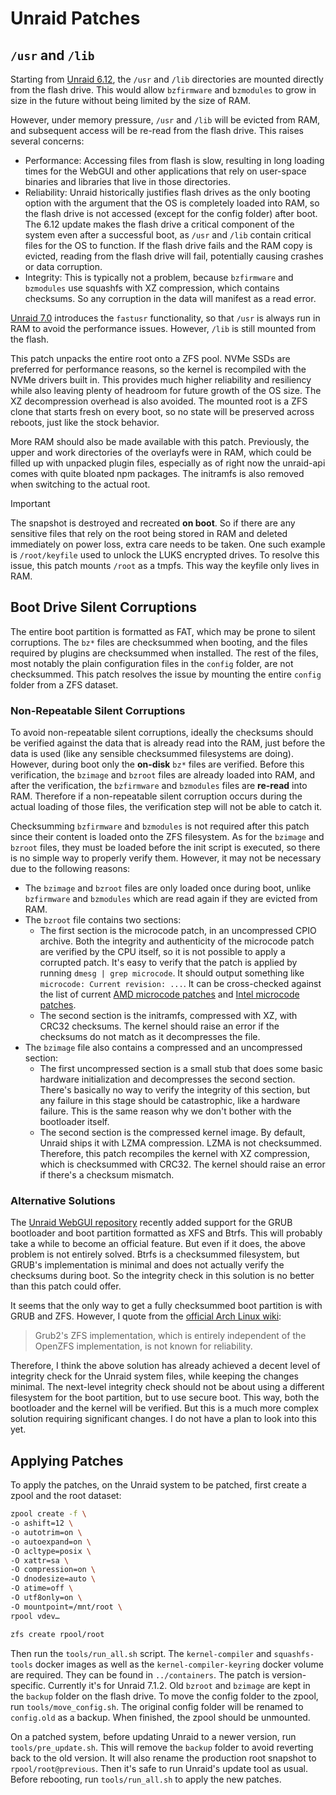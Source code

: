 # Unraid Patches

## `/usr` and `/lib`

Starting from [Unraid 6.12](https://docs.unraid.net/unraid-os/release-notes/6.12.0/#release-bz-file-differences), the `/usr` and `/lib` directories are mounted directly from the flash drive. This would allow `bzfirmware` and `bzmodules` to grow in size in the future without being limited by the size of RAM. 

However, under memory pressure, `/usr` and `/lib` will be evicted from RAM, and subsequent access will be re-read from the flash drive. This raises several concerns:

- Performance: Accessing files from flash is slow, resulting in long loading times for the WebGUI and other applications that rely on user-space binaries and libraries that live in those directories.
- Reliability: Unraid historically justifies flash drives as the only booting option with the argument that the OS is completely loaded into RAM, so the flash drive is not accessed (except for the config folder) after boot. The 6.12 update makes the flash drive a critical component of the system even after a successful boot, as `/usr` and `/lib` contain critical files for the OS to function. If the flash drive fails and the RAM copy is evicted, reading from the flash drive will fail, potentially causing crashes or data corruption.
- Integrity: This is typically not a problem, because `bzfirmware` and `bzmodules` use squashfs with XZ compression, which contains checksums. So any corruption in the data will manifest as a read error.

[Unraid 7.0](https://docs.unraid.net/unraid-os/release-notes/7.0.0/#excessive-flash-drive-activity-slows-the-system-down) introduces the `fastusr` functionality, so that `/usr` is always run in RAM to avoid the performance issues. However, `/lib` is still mounted from the flash. 

This patch unpacks the entire root onto a ZFS pool. NVMe SSDs are preferred for performance reasons, so the kernel is recompiled with the NVMe drivers built in. This provides much higher reliability and resiliency while also leaving plenty of headroom for future growth of the OS size. The XZ decompression overhead is also avoided. The mounted root is a ZFS clone that starts fresh on every boot, so no state will be preserved across reboots, just like the stock behavior.

More RAM should also be made available with this patch. Previously, the upper and work directories of the overlayfs were in RAM, which could be filled up with unpacked plugin files, especially as of right now the unraid-api comes with quite bloated npm packages. The initramfs is also removed when switching to the actual root.

> [!IMPORTANT]
> The snapshot is destroyed and recreated **on boot**. So if there are any sensitive files that rely on the root being stored in RAM and deleted immediately on power loss, extra care needs to be taken. One such example is `/root/keyfile` used to unlock the LUKS encrypted drives. To resolve this issue, this patch mounts `/root` as a tmpfs. This way the keyfile only lives in RAM.

## Boot Drive Silent Corruptions

The entire boot partition is formatted as FAT, which may be prone to silent corruptions. The `bz*` files are checksummed when booting, and the files required by plugins are checksummed when installed. The rest of the files, most notably the plain configuration files in the `config` folder, are not checksummed. This patch resolves the issue by mounting the entire `config` folder from a ZFS dataset.

### Non-Repeatable Silent Corruptions

To avoid non-repeatable silent corruptions, ideally the checksums should be verified against the data that is already read into the RAM, just before the data is used (like any sensible checksummed filesystems are doing). However, during boot only the **on-disk** `bz*` files are verified. Before this verification, the `bzimage` and `bzroot` files are already loaded into RAM, and after the verification, the `bzfirmware` and `bzmodules` files are **re-read** into RAM. Therefore if a non-repeatable silent corruption occurs during the actual loading of those files, the verification step will not be able to catch it.

Checksumming `bzfirmware` and `bzmodules` is not required after this patch since their content is loaded onto the ZFS filesystem. As for the `bzimage` and `bzroot` files, they must be loaded before the init script is executed, so there is no simple way to properly verify them. However, it may not be necessary due to the following reasons:

- The `bzimage` and `bzroot` files are only loaded once during boot, unlike `bzfirmware` and `bzmodules` which are read again if they are evicted from RAM.
- The `bzroot` file contains two sections:
  - The first section is the microcode patch, in an uncompressed CPIO archive. Both the integrity and authenticity of the microcode patch are verified by the CPU itself, so it is not possible to apply a corrupted patch. It's easy to verify that the patch is applied by running `dmesg | grep microcode`. It should output something like `microcode: Current revision: ...`. It can be cross-checked against the list of current [AMD microcode patches](https://git.kernel.org/pub/scm/linux/kernel/git/firmware/linux-firmware.git/tree/amd-ucode/README) and [Intel microcode patches](https://www.intel.com/content/www/us/en/developer/topic-technology/software-security-guidance/processors-affected-consolidated-product-cpu-model.html).
  - The second section is the initramfs, compressed with XZ, with CRC32 checksums. The kernel should raise an error if the checksums do not match as it decompresses the file.
- The `bzimage` file also contains a compressed and an uncompressed section:
  - The first uncompressed section is a small stub that does some basic hardware initialization and decompresses the second section. There's basically no way to verify the integrity of this section, but any failure in this stage should be catastrophic, like a hardware failure. This is the same reason why we don't bother with the bootloader itself.
  - The second section is the compressed kernel image. By default, Unraid ships it with LZMA compression. LZMA is not checksummed. Therefore, this patch recompiles the kernel with XZ compression, which is checksummed with CRC32. The kernel should raise an error if there's a checksum mismatch.

### Alternative Solutions

The [Unraid WebGUI repository](https://github.com/unraid/webgui) recently added support for the GRUB bootloader and boot partition formatted as XFS and Btrfs. This will probably take a while to become an official feature. But even if it does, the above problem is not entirely solved. Btrfs is a checksummed filesystem, but GRUB's implementation is minimal and does not actually verify the checksums during boot. So the integrity check in this solution is no better than this patch could offer.

It seems that the only way to get a fully checksummed boot partition is with GRUB and ZFS. However, I quote from the [official Arch Linux wiki](https://wiki.archlinux.org/title/Install_Arch_Linux_on_ZFS): 

> Grub2's ZFS implementation, which is entirely independent of the OpenZFS implementation, is not known for reliability.

Therefore, I think the above solution has already achieved a decent level of integrity check for the Unraid system files, while keeping the changes minimal. The next-level integrity check should not be about using a different filesystem for the boot partition, but to use secure boot. This way, both the bootloader and the kernel will be verified. But this is a much more complex solution requiring significant changes. I do not have a plan to look into this yet.

## Applying Patches

To apply the patches, on the Unraid system to be patched, first create a zpool and the root dataset:
```bash
zpool create -f \
-o ashift=12 \
-o autotrim=on \
-o autoexpand=on \
-O acltype=posix \
-O xattr=sa \
-O compression=on \
-O dnodesize=auto \
-O atime=off \
-O utf8only=on \
-O mountpoint=/mnt/root \
rpool vdev…

zfs create rpool/root
```
Then run the `tools/run_all.sh` script. The `kernel-compiler` and `squashfs-tools` docker images as well as the `kernel-compiler-keyring` docker volume are required. They can be found in `../containers`. The patch is version-specific. Currently it's for Unraid 7.1.2. Old `bzroot` and `bzimage` are kept in the `backup` folder on the flash drive. To move the config folder to the zpool, run `tools/move_config.sh`. The original config folder will be renamed to `config.old` as a backup. When finished, the zpool should be unmounted.

On a patched system, before updating Unraid to a newer version, run `tools/pre_update.sh`. This will remove the `backup` folder to avoid reverting back to the old version. It will also rename the production root snapshot to `rpool/root@previous`. Then it's safe to run Unraid's update tool as usual. Before rebooting, run `tools/run_all.sh` to apply the new patches.